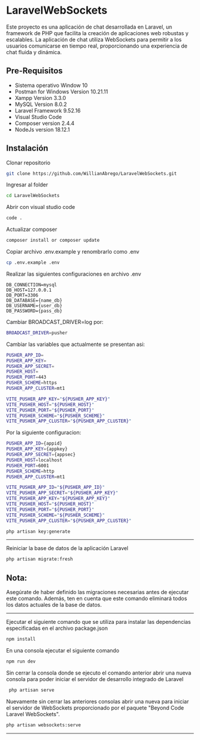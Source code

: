 # LaravelWebSockets  

Este proyecto es una aplicación de chat desarrollada en Laravel, un framework de PHP que facilita la creación de aplicaciones web robustas y escalables. La aplicación de chat utiliza WebSockets para permitir a los usuarios comunicarse en tiempo real, proporcionando una experiencia de chat fluida y dinámica.

## Pre-Requisitos

- Sistema operativo Window 10
- Postman for Windows Version 10.21.11
- Xampp Version 3.3.0
- MySQL Version 8.0.2
- Laravel Framework 9.52.16
- Visual Studio Code
- Composer version 2.4.4
- NodeJs version 18.12.1


## Instalación

Clonar repositorio 
```bash
git clone https://github.com/WillianAbrego/LaravelWebSockets.git
```
Ingresar al folder
```bash
cd LaravelWebSockets
```
Abrir con visual studio code
```bash
code .
```

Actualizar composer 
```bash
composer install or composer update
```
Copiar archivo .env.example y renombrarlo como .env
```bash
cp .env.example .env
```

Realizar las siguientes configuraciones en archivo .env
 ```
 DB_CONNECTION=mysql
DB_HOST=127.0.0.1
DB_PORT=3306
DB_DATABASE={name_db}
DB_USERNAME={user_db}
DB_PASSWORD={pass_db}
 ```
Cambiar BROADCAST_DRIVER=log por:

```bash
BROADCAST_DRIVER=pusher
```
Cambiar las variables que actualmente se presentan asi: 
```bash
PUSHER_APP_ID=
PUSHER_APP_KEY=
PUSHER_APP_SECRET=
PUSHER_HOST=
PUSHER_PORT=443
PUSHER_SCHEME=https
PUSHER_APP_CLUSTER=mt1

VITE_PUSHER_APP_KEY="${PUSHER_APP_KEY}"
VITE_PUSHER_HOST="${PUSHER_HOST}"
VITE_PUSHER_PORT="${PUSHER_PORT}"
VITE_PUSHER_SCHEME="${PUSHER_SCHEME}"
VITE_PUSHER_APP_CLUSTER="${PUSHER_APP_CLUSTER}"
```

Por la siguiente configuracion: 
```bash
PUSHER_APP_ID={appid}
PUSHER_APP_KEY={appkey}
PUSHER_APP_SECRET={appsec}
PUSHER_HOST=localhost
PUSHER_PORT=6001
PUSHER_SCHEME=http
PUSHER_APP_CLUSTER=mt1

VITE_PUSHER_APP_ID="${PUSHER_APP_ID}"
VITE_PUSHER_APP_SECRET="${PUSHER_APP_KEY}"
VITE_PUSHER_APP_KEY="${PUSHER_APP_KEY}"
VITE_PUSHER_HOST="${PUSHER_HOST}"
VITE_PUSHER_PORT="${PUSHER_PORT}"
VITE_PUSHER_SCHEME="${PUSHER_SCHEME}"
VITE_PUSHER_APP_CLUSTER="${PUSHER_APP_CLUSTER}"
```
```bash
php artisan key:generate
```
***
Reiniciar la base de datos de la aplicación Laravel
```bash
php artisan migrate:fresh
```
## Nota:
Asegúrate de haber definido las migraciones necesarias antes de ejecutar este comando. Además, ten en cuenta que este comando eliminará todos los datos actuales de la base de datos.

***

Ejecutar el siguiente comando que se utiliza para instalar las dependencias especificadas en el archivo package.json

```bash
npm install
```

En una consola ejecutar el siguiente comando
```bash
npm run dev
```

Sin cerrar la consola donde se ejecuto el comando anterior abrir una nueva consola para poder iniciar el servidor de desarrollo integrado de Laravel

```bash
 php artisan serve
```

Nuevamente sin cerrar las anteriores consolas abrir una nueva para iniciar el servidor de WebSockets proporcionado por el paquete "Beyond Code Laravel WebSockets".

```bash
php artisan websockets:serve
```
***